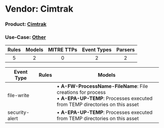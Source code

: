 Vendor: Cimtrak
===============
### Product: [Cimtrak](../ds_cimtrak_cimtrak.md)
### Use-Case: [Other](../../../../UseCases/uc_other.md)

| Rules | Models | MITRE TTPs | Event Types | Parsers |
|:-----:|:------:|:----------:|:-----------:|:-------:|
|   5   |   2    |     0      |      2      |    2    |

| Event Type     | Rules | Models                                                                                                                                             |
| -------------- | ----- | -------------------------------------------------------------------------------------------------------------------------------------------------- |
| file-write     |       |  • <b>A-FW-ProcessName-FileName</b>: File creations for process<br> • <b>A-EPA-UP-TEMP</b>: Processes executed from TEMP directories on this asset |
| security-alert |       |  • <b>A-EPA-UP-TEMP</b>: Processes executed from TEMP directories on this asset                                                                    |